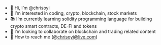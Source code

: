 - 👋 Hi, I’m @chrisoyi
- 💭 I’m interested in coding, crypto, blockchain, stock markets
- 📚 I’m currently learning solidity programming language for building crypto smart contracts, DE-FI and tokens 
- 🤝 I’m looking to collaborate on blockchain and trading related content 
- 📧 How to reach me (@chrisoyi@live.com) 


